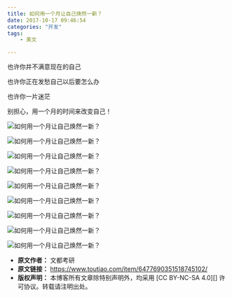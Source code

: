 ```yaml
---
title: 如何用一个月让自己焕然一新？
date: 2017-10-17 09:46:54
categories: "开发"
tags:
	- 美文

---
```


也许你并不满意现在的自己

也许你正在发愁自己以后要怎么办

也许你一片迷茫

别担心，用一个月的时间来改变自己！

![如何用一个月让自己焕然一新？][2URE-F27V-E6ZB.jpg]

![如何用一个月让自己焕然一新？][NMYV-VEBR-UJZV.jpg]

![如何用一个月让自己焕然一新？][67JV-NZUB-R2II.jpg]

![如何用一个月让自己焕然一新？][QZQV-VR2Y-IUM3.jpg]

![如何用一个月让自己焕然一新？][J6RF-NQ7F-VFAA.jpg]

![如何用一个月让自己焕然一新？][AABV-IJFE-YVFV.jpg]

![如何用一个月让自己焕然一新？][MAVI-IFVQ-BJU2.jpg]

![如何用一个月让自己焕然一新？][3II7-Z37N-7RZI.jpg]

![如何用一个月让自己焕然一新？][6RI3-6R6F-V7V2.jpg]


[2URE-F27V-E6ZB.jpg]: /pro/os/crawler/2URE-F27V-E6ZB.jpg
[NMYV-VEBR-UJZV.jpg]: /pro/os/crawler/NMYV-VEBR-UJZV.jpg
[67JV-NZUB-R2II.jpg]: /pro/os/crawler/67JV-NZUB-R2II.jpg
[QZQV-VR2Y-IUM3.jpg]: /pro/os/crawler/QZQV-VR2Y-IUM3.jpg
[J6RF-NQ7F-VFAA.jpg]: /pro/os/crawler/J6RF-NQ7F-VFAA.jpg
[AABV-IJFE-YVFV.jpg]: /pro/os/crawler/AABV-IJFE-YVFV.jpg
[MAVI-IFVQ-BJU2.jpg]: /pro/os/crawler/MAVI-IFVQ-BJU2.jpg
[3II7-Z37N-7RZI.jpg]: /pro/os/crawler/3II7-Z37N-7RZI.jpg
[6RI3-6R6F-V7V2.jpg]: /pro/os/crawler/6RI3-6R6F-V7V2.jpg
 *  **原文作者：** 文都考研
 *  **原文链接：** https://www.toutiao.com/item/6477690351518745102/
 *  **版权声明：** 本博客所有文章除特别声明外，均采用 [CC BY-NC-SA 4.0][] 许可协议。转载请注明出处。